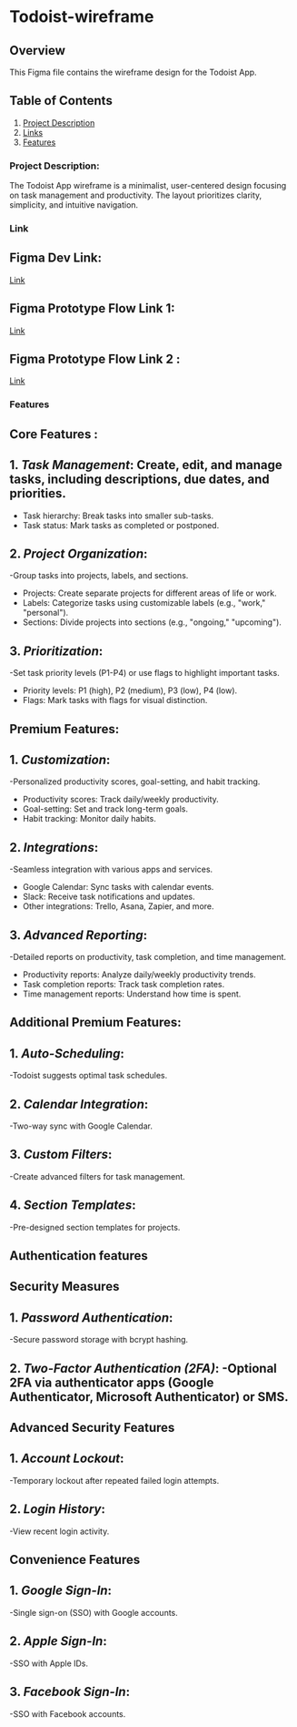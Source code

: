 # Todoist-wireframe

## Overview

This Figma file contains the wireframe design for the Todoist App.

## Table of Contents
1. [Project Description](#project-description)
2. [Links](#link)
3. [Features](#features)


### Project Description:

The Todoist App wireframe is a minimalist, user-centered design focusing on task management and productivity. The layout prioritizes clarity, simplicity, and intuitive navigation.


### Link

## Figma Dev Link:
   [Link](https://www.figma.com/design/18nZNEiOzcJ6szpcTIodqh/Todoist-wireframe?node-id=6-74&m=dev&t=OZ28PCfFzTI66VBy-1)

## Figma Prototype Flow Link 1: 

[Link](https://www.figma.com/proto/18nZNEiOzcJ6szpcTIodqh/Todoist-wireframe?node-id=0-1&node-type=canvas&viewport=128%2C59%2C0.06&t=mwVjVxwREWrhm6AP-0&scaling=scale-down&content-scaling=fixed&starting-point-node-id=1%3A2)

## Figma Prototype Flow Link 2 :

[Link](https://www.figma.com/proto/18nZNEiOzcJ6szpcTIodqh/Todoist-wireframe?node-id=0-1&node-type=canvas&viewport=154%2C234%2C0.25&t=mHASSqY6j5wlVJdd-0&scaling=scale-down&content-scaling=fixed&starting-point-node-id=55%3A2079&show-proto-sidebar=1)

### Features 

## Core Features :

## 1. *Task Management*: Create, edit, and manage tasks, including descriptions, due dates, and priorities.
- Task hierarchy: Break tasks into smaller sub-tasks.
- Task status: Mark tasks as completed or postponed.

## 2. *Project Organization*: 
-Group tasks into projects, labels, and sections.
- Projects: Create separate projects for different areas of life or work.
- Labels: Categorize tasks using customizable labels (e.g., "work," "personal").
- Sections: Divide projects into sections (e.g., "ongoing," "upcoming").

## 3. *Prioritization*: 
-Set task priority levels (P1-P4) or use flags to highlight important tasks.
- Priority levels: P1 (high), P2 (medium), P3 (low), P4 (low).
- Flags: Mark tasks with flags for visual distinction.

## Premium Features:

## 1. *Customization*: 
-Personalized productivity scores, goal-setting, and habit tracking.
- Productivity scores: Track daily/weekly productivity.
- Goal-setting: Set and track long-term goals.
- Habit tracking: Monitor daily habits.

## 2. *Integrations*: 
-Seamless integration with various apps and services.
- Google Calendar: Sync tasks with calendar events.
- Slack: Receive task notifications and updates.
- Other integrations: Trello, Asana, Zapier, and more.

## 3. *Advanced Reporting*: 
-Detailed reports on productivity, task completion, and time management.
- Productivity reports: Analyze daily/weekly productivity trends.
- Task completion reports: Track task completion rates.
- Time management reports: Understand how time is spent.

## Additional Premium Features:

## 1. *Auto-Scheduling*: 
-Todoist suggests optimal task schedules.
## 2. *Calendar Integration*: 
-Two-way sync with Google Calendar.
## 3. *Custom Filters*: 
-Create advanced filters for task management.
## 4. *Section Templates*: 
-Pre-designed section templates for projects.

## Authentication features 

## Security Measures
## 1. *Password Authentication*: 
-Secure password storage with bcrypt hashing.
## 2. *Two-Factor Authentication (2FA)*: -Optional 2FA via authenticator apps (Google Authenticator, Microsoft Authenticator) or SMS.

## Advanced Security Features
## 1. *Account Lockout*: 
-Temporary lockout after repeated failed login attempts.
## 2. *Login History*: 
-View recent login activity.

## Convenience Features
## 1. *Google Sign-In*: 
-Single sign-on (SSO) with Google accounts.
## 2. *Apple Sign-In*: 
-SSO with Apple IDs.
## 3. *Facebook Sign-In*: 
-SSO with Facebook accounts.
